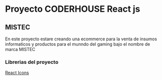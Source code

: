 # Proyecto CODERHOUSE React js

## MISTEC 

En este proyecto estare creando una ecommerce para la venta de insumos informaticos y productos para el munndo del gaming bajo el nombre de marca MISTEC 

### Librerias del proyecto

[React Icons](https://www.example.com)